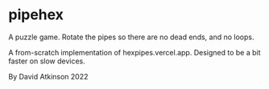 # pipehex

A puzzle game. Rotate the pipes so there are no dead ends, and no loops.

A from-scratch implementation of hexpipes.vercel.app. Designed to be a bit faster on slow devices.

By David Atkinson 2022

